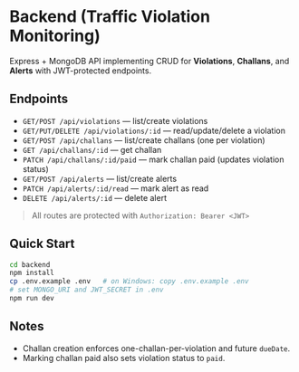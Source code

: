 # Backend (Traffic Violation Monitoring)

Express + MongoDB API implementing CRUD for **Violations**, **Challans**, and **Alerts** with JWT-protected endpoints.

## Endpoints
- `GET/POST /api/violations` — list/create violations
- `GET/PUT/DELETE /api/violations/:id` — read/update/delete a violation
- `GET/POST /api/challans` — list/create challans (one per violation)
- `GET /api/challans/:id` — get challan
- `PATCH /api/challans/:id/paid` — mark challan paid (updates violation status)
- `GET/POST /api/alerts` — list/create alerts
- `PATCH /api/alerts/:id/read` — mark alert as read
- `DELETE /api/alerts/:id` — delete alert

> All routes are protected with `Authorization: Bearer <JWT>`

## Quick Start
```bash
cd backend
npm install
cp .env.example .env   # on Windows: copy .env.example .env
# set MONGO_URI and JWT_SECRET in .env
npm run dev
```

## Notes
- Challan creation enforces one-challan-per-violation and future `dueDate`.
- Marking challan paid also sets violation status to `paid`.
